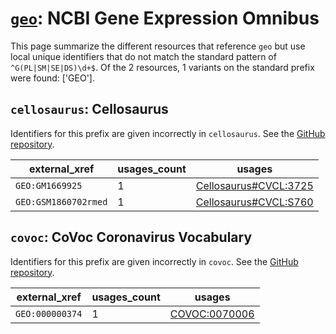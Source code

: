 # [`geo`](https://bioregistry.io/geo): NCBI Gene Expression Omnibus

This page summarize the different resources that reference `geo`
but use local unique identifiers that do not match the standard pattern of
`^G(PL|SM|SE|DS)\d+$`. Of the 2 resources,
1 variants on the standard prefix were found: ['GEO'].

## `cellosaurus`: Cellosaurus

Identifiers for this prefix are given incorrectly in `cellosaurus`. See the [GitHub repository](https://github.com/calipho-sib/cellosaurus).

| external_xref        |   usages_count | usages                                                                        |
|----------------------|----------------|-------------------------------------------------------------------------------|
| `GEO:GM1669925`      |              1 | [Cellosaurus#CVCL:3725](http://purl.obolibrary.org/obo/Cellosaurus#CVCL_3725) |
| `GEO:GSM1860702rmed` |              1 | [Cellosaurus#CVCL:S760](http://purl.obolibrary.org/obo/Cellosaurus#CVCL_S760) |

## `covoc`: CoVoc Coronavirus Vocabulary

Identifiers for this prefix are given incorrectly in `covoc`. See the [GitHub repository](https://github.com/EBISPOT/covoc).

| external_xref   |   usages_count | usages                                                        |
|-----------------|----------------|---------------------------------------------------------------|
| `GEO:000000374` |              1 | [COVOC:0070006](http://purl.obolibrary.org/obo/COVOC_0070006) |

